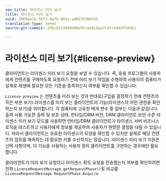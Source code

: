 ```yaml
---
seo-title: 라이선스 미리 보기
title: 라이선스 미리 보기
uuid: 3069aa16-5bf3-4af6-801c-ad823530d7eb
translation-type: tm+mt
source-git-commit: 29bc8323460d9be0fce66cbea7c6fce46df20d61

---
```



# 라이선스 미리 보기{#license-preview}

클라이언트는 라이센스 미리 보기 요청을 보낼 수 있습니다. 즉, 응용 프로그램이 사용자에게 컨텐츠를 구매하도록 요청하기 전에 미리 보기 작업을 수행하여 사용자의 컴퓨터가 실제로 재생에 필요한 모든 기준을 충족하는지 여부를 확인할 수 있습니다.

*`License preview`* 는 컨텐츠를 미리 보는 것과 반대로(구입을 결정하기 전에 컨텐츠의 작은 부분 보기) 라이센스를 미리 보는 클라이언트의 기능(라이센스의 어떤 권한을 확인하는지 보기)을 의미합니다. 각 컴퓨터에 고유한 매개 변수 중 일부는 다음과 같습니다.출력 사용 가능한 출력 및 보호 상태, 런타임/DRM 버전, DRM 클라이언트 보안 수준 라이센스 미리 보기 모드를 사용하면 런타임/DRM 클라이언트가 라이센스 서버 비즈니스 로직을 테스트하고 사용자에게 정보를 제공하여 사용자가 현명한 결정을 내릴 수 있습니다. 따라서 클라이언트는 유효한 라이센스의 모양을 확인할 수 있지만 실제로 해당 컨텐츠의 암호를 해독하는 데 필요한 키를 수신하지는 않습니다. 라이센스 미리 보기 지원은 선택 사항이며, 이 기능을 사용하는 사용자 정의 클라이언트를 구현하는 경우에만 필요합니다.

클라이언트가 미리 보기 요청이나 라이센스 획득 요청을 전송했는지 여부를 확인하려면 전화 `LicenseRequestMessage.getRequestPhase()`및 비교를 `LicenseRequestMessage.RequestPhase.Acquire`

